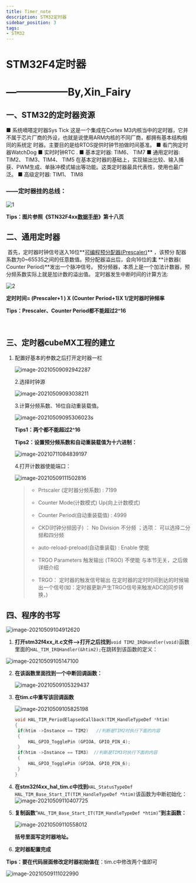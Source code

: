 ```yaml
---
title: Timer_note
description: STM32定时器
sidebar_position: 3
tags: 
- STM32
---
```


# STM32F4定时器

# 											  											  											  ——————By,Xin_Fairy

## 一、STM32的定时器资源

■ 系统嘀嗒定时器Sys Tick
	这是一个集成在Cortex M3内核当中的定时器，它并不属于芯片厂商的外设，也就是说使用ARM内核的不同厂商，都拥有基本结构相同的系统定
时器。主要目的是给RTOS提供时钟节拍做时间基准。
■ 看门狗定时器WatchDog
■ 实时时钟RTC .
■ 基本定时器: TIM6、 TIM7
■ 通用定时器: TIM2、 TIM3、TIM4、 TIM5
	在基本定时器的基础上，实现输出比较、输入捕获、PWM生成、单脉冲模式输出等功能。这类定时器最具代表性，使用也最广泛。
■ 高级定时器: TIM1、 TIM8

### ——定时器挂的总线：

![1](../../../static/STM32/Timer_note/1.png)

**Tips：图片参照《STN32F4xx<u>数据手册</u>》第十八页**

## 二、通用定时器

​	首先，定时器时钟信号送入16位**<u>可编程预分配器(Prescaler)</u>** ，该预分
配器系数为0~65535之间的任意数值。预分配器溢出后，会向16位的**主**
**计数器( Counter Period)**发出一个脉冲信号。
​	预分频器，本质上是一个加法计数器，预分频系数实际上就是加计数的溢出值。
​	定时器发生中断时间的计算方法:

![2](../../../static/STM32/Timer_note/2.png)


**定时时间= (Prescaler+1 ) X (Counter Period+1)X 1/定时器时钟频率**

**Tips：Prescaler、Counter Period都不能超过2^16**

​	

## 三、定时器cubeMX工程的建立

1. 配置好基本的参数之后打开定时器一栏

   ![image-20210509092942287](../../../static/STM32/Timer_note/3.png)

   2.选择时钟源

   ![image-20210509093038211](../../../static/STM32/Timer_note/4.png)

   3.计算分频系数、16位自动重装载值。

   ![image-20210509095306023](../../../static/STM32/Timer_note/5.png)s

   **Tips1：两个都不能超过2^16**

   **Tips2：设置预分频系数和自动重装载值为十六进制：**

   ![image-20210711084839197](../../../static/STM32/Timer_note/6.png)

   4.打开计数器使能端口：

   ![image-20210509111502816](../../../static/STM32/Timer_note/7.png)

   > * Prtscaler (定时器分频系数)  : 7199
   >
   > + Counter Mode(计数模式)    Up(向上计数模式)                    
   >
   > - Counter Period(自动重装载值) :    4999     
   >
   > - CKD(时钟分频因子) ：       No Division 不分频 ；选项：  可以选择二分频和四分频                         
   >
   > - auto-reload-preload(自动重装载)  :    Enable 使能
   >
   > - TRGO Parameters    触发输出 (TRGO)               不使能    与本节无关，之后做详细介绍 
   >
   > - TRGO：    定时器的触发信号输出  在定时器的定时时间到达的时候输出一个信号(如：定时器更新产生TRGO信号来触发ADC的同步转换，) 







## 四、程序的书写

![image-20210509104912620](../../../static/STM32/Timer_note/1%20(4).png)

1. **打开stm32f4xx_it.c文件-->打开之后找到**`void TIM2_IRQHandler(void)`函数里面的`HAL_TIM_IRQHandler(&htim2);`在跳转到该函数的定义：

![image-20210509105147100](../../../static/STM32/Timer_note/8.png)

2. **在该函数里面找到一个中断回调函数：**

   ![image-20210509105329437](../../../static/STM32/Timer_note/9.png)      

3. **在tim.c中重写该回调函数**

   ![image-20210509105825198](**/../../../../static/STM32/Timer_note/10.png)

   ```c
   void HAL_TIM_PeriodElapsedCallback(TIM_HandleTypeDef *htim)
   {
   	if(htim ->Instance == TIM2)   //判断是TIM2时执行下面的内容
   	{
   		HAL_GPIO_TogglePin (GPIOA, GPIO_PIN_4);
   	}
   	if(htim ->Instance == TIM3)  //判断是TIM3时执行下面的内容
   	{
   		HAL_GPIO_TogglePin (GPIOA, GPIO_PIN_6);
   	}
   }
   ```

4. **在stm32f4xx_hal_tim.c中找到**`HAL_StatusTypeDef HAL_TIM_Base_Start_IT(TIM_HandleTypeDef *htim)`该函数为中断初始化：![image-20210509110407725](../../../static/STM32/Timer_note/13.png)

5. **复制函数**“`HAL_TIM_Base_Start_IT(TIM_HandleTypeDef *htim)`”**到主函数：**

   ![image-20210509110558012](../../../static/STM32/Timer_note/11.png)

   **括号里面写定时器地址。**

6. **定时器配置完成**

**Tips：要在代码层面修改定时器初始值在**：tim.c中修改两个值即可

![image-20210509111022990](../../../static/STM32/Timer_note/12.png)



